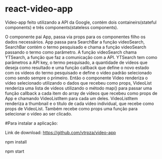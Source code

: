 # react-video-app

Video-app feito utilizando a API da Google, contém dois containeirs(stateful components) e três components(stateless components).

O componente pai App, passa via props para os componentes filho os dados necessários. App passa para SearchBar a função videoSearch, SearchBar contém o termo pesquisado e chama a função videoSearch passando o termo como parâmetro. A função videoSearch chama YTSearch, a função que faz a comunicação com a API. YTSearch tem como parâmetros a API key, o termo pesquisado, a quantidade de vídeos que deseja como resultado e uma função callback que define o novo estado com os vídeos do termo pesquisado e define o vídeo padrão selecionado como sendo sempre o primeiro. Então o componente Video renderiza o vídeo selecionado utilizando o dados que recebeu como props, VideoList renderiza uma lista de vídeos utilizando o método map() para passar uma função callback a cada item do array de vídeos que recebeu como props de App e chamando VideoListItem para cada um deles. VideoListItem renderiza a thumbnail e o título de cada vídeo individual, que recebe como props de VideoList. Também recebe como props uma função para selecionar o vídeo ao ser clicado.

#Para instalar a aplicação:

Link de download: https://github.com/vtrpza/video-app

npm install

npm start
